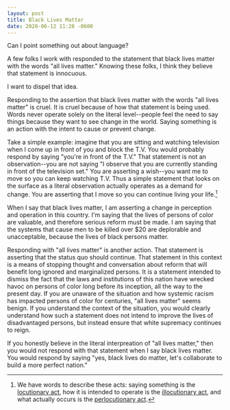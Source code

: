 ```yaml
---
layout: post
title: Black Lives Matter
date: 2020-06-12 11:28 -0600
---
```

Can I point something out about language?

A few folks I work with responded to the statement that black lives matter with the words "all lives matter." Knowing these folks, I think they believe that statement is innocuous.

I want to dispel that idea.

Responding to the assertion that black lives matter with the words "all lives matter" is cruel. It is cruel because of how that statement is being used. Words never operate solely on the literal level--people feel the need to say things because they want to see change in the world. Saying something is an action with the intent to cause or prevent change.

Take a simple example: imagine that you are sitting and watching television when I come up in front of you and block the T.V. You would probably respond by saying "you're in front of the T.V." That statement is not an observation--you are not saying "I observe that you are currently standing in front of the television set." You are asserting a wish--you want me to move so you can keep watching T.V. Thus a simple statement that looks on the surface as a literal observation actually operates as a demand for change. You are asserting that I move so you can continue living your life.[^1]

When I say that black lives matter, I am asserting a change in perception and operation in this country. I'm saying that the lives of persons of color are valuable, and therefore serious reform must be made. I am saying that the systems that cause men to be killed over $20 are deplorable and unacceptable, because the lives of black persons matter.

Responding with "all lives matter" is another action. That statement is asserting that the status quo should continue. That statement in this context is a means of stopping thought and conversation about reform that will benefit long ignored and marginalized persons. It is a statement intended to dismiss the fact that the laws and institutions of this nation have wrecked havoc on persons of color long before its inception, all the way to the present day. If you are unaware of the situation and how systemic racism has impacted persons of color for centuries, "all lives matter" seems benign. If you understand the context of the situation, you would clearly understand how such a statement does not intend to improve the lives of disadvantaged persons, but instead ensure that white supremacy continues to reign.

If you honestly believe in the literal interpreation of "all lives matter," then you would not respond with that statement when I say black lives matter. You would respond by saying "yes, black lives do matter, let's collaborate to build a more perfect nation."

[^1]: We have words to describe these acts: saying something is the [locutionary act](https://en.wikipedia.org/wiki/Locutionary_act), how it is intended to operate is the [illocutionary act](https://en.wikipedia.org/wiki/Illocutionary_act), and what actually occurs is the [perlocutionary act](https://en.wikipedia.org/wiki/Perlocutionary_act).
